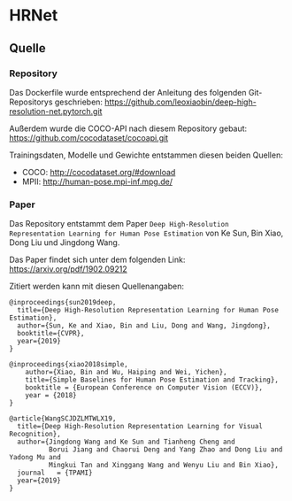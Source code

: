 # HRNet
## Quelle

### Repository
Das Dockerfile wurde entsprechend der Anleitung des folgenden Git-Repositorys geschrieben: https://github.com/leoxiaobin/deep-high-resolution-net.pytorch.git

Außerdem wurde die COCO-API nach diesem Repository gebaut: https://github.com/cocodataset/cocoapi.git

Trainingsdaten, Modelle und Gewichte entstammen diesen beiden Quellen:
* COCO: http://cocodataset.org/#download
* MPII: http://human-pose.mpi-inf.mpg.de/

### Paper
Das Repository entstammt dem Paper `Deep High-Resolution Representation Learning for Human Pose Estimation` von Ke Sun, Bin Xiao, Dong Liu und Jingdong Wang.

Das Paper findet sich unter dem folgenden Link: https://arxiv.org/pdf/1902.09212

Zitiert werden kann mit diesen Quellenangaben:
```{bibtex}
@inproceedings{sun2019deep,
  title={Deep High-Resolution Representation Learning for Human Pose Estimation},
  author={Sun, Ke and Xiao, Bin and Liu, Dong and Wang, Jingdong},
  booktitle={CVPR},
  year={2019}
}

@inproceedings{xiao2018simple,
    author={Xiao, Bin and Wu, Haiping and Wei, Yichen},
    title={Simple Baselines for Human Pose Estimation and Tracking},
    booktitle = {European Conference on Computer Vision (ECCV)},
    year = {2018}
}

@article{WangSCJDZLMTWLX19,
  title={Deep High-Resolution Representation Learning for Visual Recognition},
  author={Jingdong Wang and Ke Sun and Tianheng Cheng and 
          Borui Jiang and Chaorui Deng and Yang Zhao and Dong Liu and Yadong Mu and 
          Mingkui Tan and Xinggang Wang and Wenyu Liu and Bin Xiao},
  journal   = {TPAMI}
  year={2019}
}
```